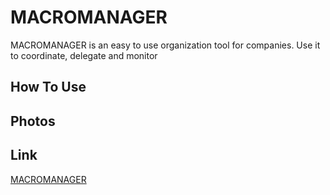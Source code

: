 # MACROMANAGER

MACROMANAGER is an easy to use organization tool for companies. Use it to coordinate, delegate and monitor

## How To Use

## Photos

## Link
[MACROMANAGER](http://google.com)
